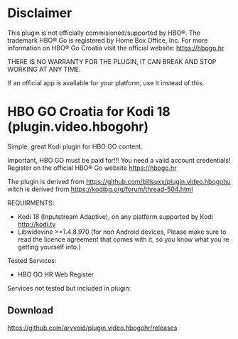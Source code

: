 # Disclaimer

This plugin is not officially commisioned/supported by HBO®. The trademark HBO® Go is registered by Home Box Office, Inc.
For more information on HBO® Go Croatia visit the official website: https://hbogo.hr

THERE IS NO WARRANTY FOR THE PLUGIN, IT CAN BREAK AND STOP WORKING AT ANY TIME.

If an official app is available for your platform, use it instead of this.

# HBO GO Croatia for Kodi 18 (plugin.video.hbogohr)

Simple, great Kodi plugin for HBO GO content.

Important, HBO GO must be paid for!!! You need a valid account credentials!
Register on the official HBO® Go website https://hbogo.hr

The plugin is derived from https://github.com/billsuxx/plugin.video.hbogohu witch is derived from https://kodibg.org/forum/thread-504.html

REQUIRMENTS:
* Kodi 18 (Inputstream Adaptive), on any platform supported by Kodi http://kodi.tv
* Libwidevine >=1.4.8.970 (for non Android devices, Please make sure to read the licence agreement that comes with it, so you know what you´re getting yourself into.)

Tested Services:
* HBO GO HR Web Register

Services not tested but included in plugin:

## Download

https://github.com/arvvoid/plugin.video.hbogohr/releases
